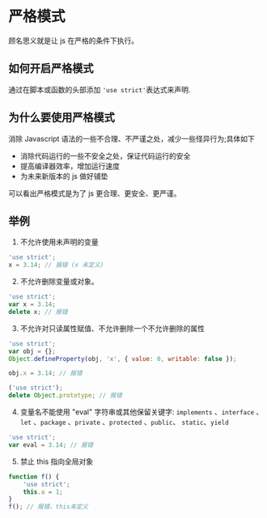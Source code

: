 # 严格模式

顾名思义就是让 js 在严格的条件下执行。

## 如何开启严格模式

通过在脚本或函数的头部添加 `'use strict'`表达式来声明.

## 为什么要使用严格模式

消除 Javascript 语法的一些不合理、不严谨之处，减少一些怪异行为;具体如下

-   消除代码运行的一些不安全之处，保证代码运行的安全
-   提高编译器效率，增加运行速度
-   为未来新版本的 js 做好铺垫

可以看出严格模式是为了 js 更合理、更安全、更严谨。

## 举例

1. 不允许使用未声明的变量

```js
'use strict';
x = 3.14; // 报错 (x 未定义)
```

2. 不允许删除变量或对象。

```js
'use strict';
var x = 3.14;
delete x; // 报错
```

3. 不允许对只读属性赋值、不允许删除一个不允许删除的属性

```js
'use strict';
var obj = {};
Object.defineProperty(obj, 'x', { value: 0, writable: false });

obj.x = 3.14; // 报错

('use strict');
delete Object.prototype; // 报错
```

4. 变量名不能使用 "eval" 字符串或其他保留关键字:
   `implements` 、`interface` 、`let` 、`package` 、`private` 、`protected` 、`public`、 `static`、`yield`

```js
'use strict';
var eval = 3.14; // 报错
```

5. 禁止 this 指向全局对象

```js
function f() {
    'use strict';
    this.a = 1;
}
f(); // 报错，this未定义
```
